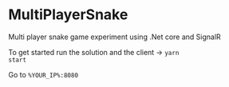 # MultiPlayerSnake
Multi player snake game experiment using .Net core and SignalR

To get started run the solution and the client -> <code>yarn start</code>

Go to <code>%YOUR_IP%:8080</code>
